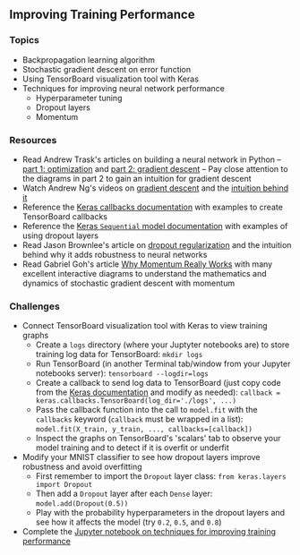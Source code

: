 ## Improving Training Performance

### Topics
- Backpropagation learning algorithm
- Stochastic gradient descent on error function
- Using TensorBoard visualization tool with Keras
- Techniques for improving neural network performance
  - Hyperparameter tuning
  - Dropout layers
  - Momentum

### Resources
- Read Andrew Trask's articles on building a neural network in Python – [part 1: optimization][Trask Neural Network part 1] and [part 2: gradient descent][Trask Neural Network part 2] – Pay close attention to the diagrams in part 2 to gain an intuition for gradient descent
- Watch Andrew Ng's videos on [gradient descent] and the [intuition behind it][gradient descent intuition]
- Reference the [Keras callbacks documentation][Keras callbacks TensorBoard] with examples to create TensorBoard callbacks
- Reference the [Keras `Sequential` model documentation][Keras sequential model] with examples of using dropout layers
- Read Jason Brownlee's article on [dropout regularization] and the intuition behind why it adds robustness to neural networks
- Read Gabriel Goh's article [Why Momentum Really Works] with many excellent interactive diagrams to understand the mathematics and dynamics of stochastic gradient descent with momentum

### Challenges
- Connect TensorBoard visualization tool with Keras to view training graphs
  - Create a `logs` directory (where your Juptyter notebooks are) to store training log data for TensorBoard: `mkdir logs`
  - Run TensorBoard (in another Terminal tab/window from your Jupyter notebooks server): `tensorboard --logdir=logs`
  - Create a callback to send log data to TensorBoard (just copy code from the [Keras documentation][Keras callbacks TensorBoard] and modify as needed):
  `callback = keras.callbacks.TensorBoard(log_dir='./logs', ...)`
  - Pass the callback function into the call to `model.fit` with the `callbacks` keyword (`callback` must be wrapped in a list):
  `model.fit(X_train, y_train, ..., callbacks=[callback])`
  - Inspect the graphs on TensorBoard's 'scalars' tab to observe your model training and to detect if it is overfit or underfit
- Modify your MNIST classifier to see how dropout layers improve robustness and avoid overfitting
  - First remember to import the `Dropout` layer class: `from keras.layers import Dropout`
  - Then add a `Dropout` layer after each `Dense` layer: `model.add(Dropout(0.5))`
  - Play with the probability hyperparameters in the dropout layers and see how it affects the model (try `0.2`, `0.5`, and `0.8`)
- Complete the [Jupyter notebook on techniques for improving training performance][improving performance notebook]


[Trask neural network part 1]: http://iamtrask.github.io/2015/07/12/basic-python-network/
[Trask neural network part 2]: http://iamtrask.github.io/2015/07/27/python-network-part2/
[gradient descent]: https://www.youtube.com/watch?v=LN0PLnDpGN4
[gradient descent intuition]: https://www.youtube.com/watch?v=kWq2k1gPyBs&t=1s
[Why Momentum Really Works]: https://distill.pub/2017/momentum/
[dropout regularization]: https://machinelearningmastery.com/dropout-regularization-deep-learning-models-keras/
[Keras callbacks TensorBoard]: https://keras.io/callbacks/#tensorboard
[Keras sequential model]: https://keras.io/getting-started/sequential-model-guide/

[improving performance notebook]: notebooks/ImprovingPerformance.ipynb
